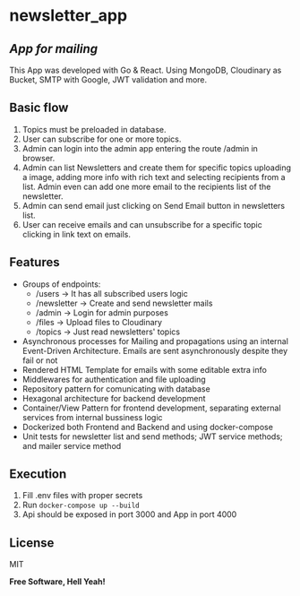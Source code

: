 # newsletter_app

## _App for mailing_

This App was developed with Go & React. Using MongoDB, Cloudinary as Bucket, SMTP with Google, JWT validation and more.

## Basic flow

1. Topics must be preloaded in database.
2. User can subscribe for one or more topics.
3. Admin can login into the admin app entering the route /admin in browser.
4. Admin can list Newsletters and create them for specific topics uploading a image, adding more info with rich text and selecting recipients from a list. Admin even can add one more email to the recipients list of the newsletter.
5. Admin can send email just clicking on Send Email button in newsletters list.
6. User can receive emails and can unsubscribe for a specific topic clicking in link text on emails.

## Features

- Groups of endpoints:
  - /users -> It has all subscribed users logic
  - /newsletter -> Create and send newsletter mails
  - /admin -> Login for admin purposes
  - /files -> Upload files to Cloudinary
  - /topics -> Just read newsletters' topics
- Asynchronous processes for Mailing and propagations using an internal Event-Driven Architecture. Emails are sent asynchronously despite they fail or not
- Rendered HTML Template for emails with some editable extra info
- Middlewares for authentication and file uploading
- Repository pattern for comunicating with database
- Hexagonal architecture for backend development
- Container/View Pattern for frontend development, separating external services from internal bussiness logic
- Dockerized both Frontend and Backend and using docker-compose
- Unit tests for newsletter list and send methods; JWT service methods; and mailer service method

## Execution

1. Fill .env files with proper secrets
2. Run `docker-compose up --build`
3. Api should be exposed in port 3000 and App in port 4000

## License

MIT

**Free Software, Hell Yeah!**

